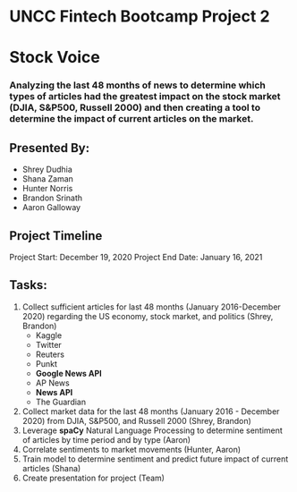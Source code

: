 # UNCC Fintech Bootcamp Project 2
# Stock Voice
### Analyzing the last 48 months of news to determine which types of articles had the greatest impact on the stock market (DJIA, S&P500, Russell 2000) and then creating a tool to determine the impact of current articles on the market.

## Presented By:
- Shrey Dudhia
- Shana Zaman
- Hunter Norris
- Brandon Srinath
- Aaron Galloway

## Project Timeline
Project Start: December 19, 2020
Project End Date: January 16, 2021

## Tasks:
1. Collect sufficient articles for last 48 months (January 2016-December 2020) regarding the US economy, stock market, and politics (Shrey, Brandon)
	- Kaggle
	- Twitter
	- Reuters
	- Punkt
	- **Google News API**
	- AP News
	- **News API**
	- The Guardian
2. Collect market data for the last 48 months (January 2016 - December 2020) from DJIA, S&P500, and Russell 2000 (Shrey, Brandon)
3. Leverage **spaCy** Natural Language Processing to determine sentiment of articles by time period and by type (Aaron)
4. Correlate sentiments to market movements (Hunter, Aaron)
5. Train model to determine sentiment and predict future impact of current articles (Shana)
6. Create presentation for project (Team)
